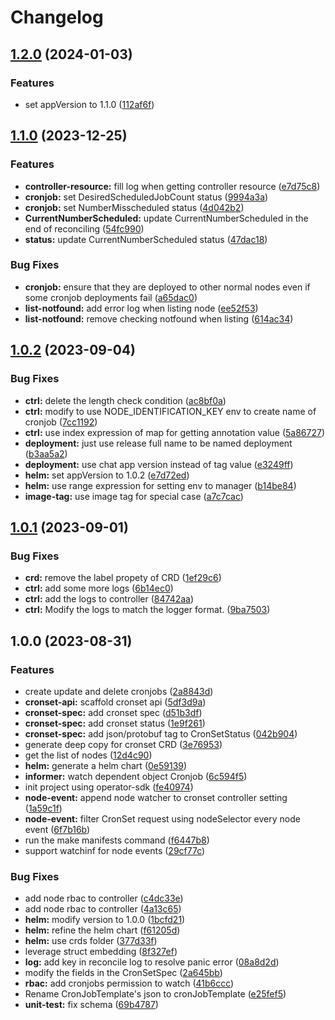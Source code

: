 # Changelog

## [1.2.0](https://github.com/grasse-oss/cron-set-controller/compare/cron-set-controller-v1.1.0...cron-set-controller-v1.2.0) (2024-01-03)


### Features

* set appVersion to 1.1.0 ([112af6f](https://github.com/grasse-oss/cron-set-controller/commit/112af6fb028a474a709183edb2082f98346f1a3f))

## [1.1.0](https://github.com/grasse-oss/cron-set-controller/compare/cron-set-controller-v1.0.2...cron-set-controller-v1.1.0) (2023-12-25)


### Features

* **controller-resource:** fill log when getting controller resource ([e7d75c8](https://github.com/grasse-oss/cron-set-controller/commit/e7d75c8e81a691f5ef2aeccf6df96c1e3a175871))
* **cronjob:** set DesiredScheduledJobCount status ([9994a3a](https://github.com/grasse-oss/cron-set-controller/commit/9994a3a4c065a5911a7d4778ac2df5eb5c78dda9))
* **cronjob:** set NumberMisscheduled status ([4d042b2](https://github.com/grasse-oss/cron-set-controller/commit/4d042b262fb719bd7f0faf0f555bcbc39bf81425))
* **CurrentNumberScheduled:** update CurrentNumberScheduled in the end of reconciling ([54fc990](https://github.com/grasse-oss/cron-set-controller/commit/54fc9901cf4c44358495d979b081ca604ce2c760))
* **status:** update CurrentNumberScheduled status ([47dac18](https://github.com/grasse-oss/cron-set-controller/commit/47dac185fd93db37f3cfd03e34fed6cb2ae25501))


### Bug Fixes

* **cronjob:** ensure that they are deployed to other normal nodes even if some cronjob deployments fail ([a65dac0](https://github.com/grasse-oss/cron-set-controller/commit/a65dac0e4d52bdc813821be2384bb588dfc65bbb))
* **list-notfound:** add error log when listing node ([ee52f53](https://github.com/grasse-oss/cron-set-controller/commit/ee52f535a36654dacdd16abcf3b2a8f3f4402bdf))
* **list-notfound:** remove checking notfound when listing ([614ac34](https://github.com/grasse-oss/cron-set-controller/commit/614ac34c26f24dbd4c71a54ec57b34b1bdab99d1))

## [1.0.2](https://github.com/grasse-oss/cron-set-controller/compare/cron-set-controller-v1.0.1...cron-set-controller-v1.0.2) (2023-09-04)


### Bug Fixes

* **ctrl:** delete the length check condition ([ac8bf0a](https://github.com/grasse-oss/cron-set-controller/commit/ac8bf0a3f7c88e990020162e370ef182c4f5a9f1))
* **ctrl:** modify to use NODE_IDENTIFICATION_KEY env to create name of cronjob ([7cc1192](https://github.com/grasse-oss/cron-set-controller/commit/7cc1192a16d594b85fca76ece84aaff2e2ffa3d0))
* **ctrl:** use index expression of map for getting annotation value ([5a86727](https://github.com/grasse-oss/cron-set-controller/commit/5a8672727697e7213ef55c8ab1961638ed1e7095))
* **deployment:** just use release full name to be named deployment ([b3aa5a2](https://github.com/grasse-oss/cron-set-controller/commit/b3aa5a2051a76a0c2da502f4267f4f3a1ce42759))
* **deployment:** use chat app version instead of tag value ([e3249ff](https://github.com/grasse-oss/cron-set-controller/commit/e3249ff0a46989cf37e2a2a321905ab0c576bad3))
* **helm:** set appVersion to 1.0.2 ([e7d72ed](https://github.com/grasse-oss/cron-set-controller/commit/e7d72edee7341aa6455a6751dd035e2782126607))
* **helm:** use range expression for setting env to manager ([b14be84](https://github.com/grasse-oss/cron-set-controller/commit/b14be8494cd4dc73b88c992803717f3c5578568f))
* **image-tag:** use image tag for special case ([a7c7cac](https://github.com/grasse-oss/cron-set-controller/commit/a7c7cac9523af4b8983b37a3b2b29605a675a43d))

## [1.0.1](https://github.com/grasse-oss/cron-set-controller/compare/cron-set-controller-v1.0.0...cron-set-controller-v1.0.1) (2023-09-01)


### Bug Fixes

* **crd:** remove the label propety of CRD ([1ef29c6](https://github.com/grasse-oss/cron-set-controller/commit/1ef29c629169fe12ad3deb288fcf0a724ba900c0))
* **ctrl:** add some more logs ([6b14ec0](https://github.com/grasse-oss/cron-set-controller/commit/6b14ec00bdcd5ab18e59cfd3b68cdcc827f4ddec))
* **ctrl:** add the logs to controller ([84742aa](https://github.com/grasse-oss/cron-set-controller/commit/84742aab2e0a69901627329ee15a791f016ce34d))
* **ctrl:** Modify the logs to match the logger format. ([9ba7503](https://github.com/grasse-oss/cron-set-controller/commit/9ba7503e907ad01ad7a321c0957e62517c3a01d4))

## 1.0.0 (2023-08-31)


### Features

* create update and delete cronjobs ([2a8843d](https://github.com/grasse-oss/cron-set-controller/commit/2a8843d71699aaaf1ec6bfcc07a9e23b82ce4620))
* **cronset-api:** scaffold cronset api ([5df3d9a](https://github.com/grasse-oss/cron-set-controller/commit/5df3d9a437eae702de97af146a135b80ee5150cc))
* **cronset-spec:** add cronset spec ([d51b3df](https://github.com/grasse-oss/cron-set-controller/commit/d51b3df521be7b64b393ae156eaaa420515a23c6))
* **cronset-spec:** add cronset status ([1e9f261](https://github.com/grasse-oss/cron-set-controller/commit/1e9f2613d1a0d5033d514bc4288d7e9d25fd6da6))
* **cronset-spec:** add json/protobuf tag to CronSetStatus ([042b904](https://github.com/grasse-oss/cron-set-controller/commit/042b9042778d7cc70fda8cc80a70ed975706dffd))
* generate deep copy for cronset CRD ([3e76953](https://github.com/grasse-oss/cron-set-controller/commit/3e7695368bd08649923589d03ade7a364e79ffec))
* get the list of nodes ([12d4c90](https://github.com/grasse-oss/cron-set-controller/commit/12d4c90c18b45c981434ec8c08f8f56a796d012b))
* **helm:** generate a helm chart ([0e59139](https://github.com/grasse-oss/cron-set-controller/commit/0e59139e820581033abd171433493f886827a1c5))
* **informer:** watch dependent object Cronjob ([6c594f5](https://github.com/grasse-oss/cron-set-controller/commit/6c594f5491e8853c031dad637855f8a70a3f69c5))
* init project using operator-sdk ([fe40974](https://github.com/grasse-oss/cron-set-controller/commit/fe40974ecea9e7eacfe6af4ba35c391bb81bcffe))
* **node-event:** append node watcher to cronset controller setting ([1a59c1f](https://github.com/grasse-oss/cron-set-controller/commit/1a59c1f52b1def48c5b47aa5be14ef94f388c2b1))
* **node-event:** filter CronSet request using nodeSelector every node event ([6f7b16b](https://github.com/grasse-oss/cron-set-controller/commit/6f7b16bf29883f70905f48ebbdfdc0e91f06d233))
* run the make manifests command ([f6447b8](https://github.com/grasse-oss/cron-set-controller/commit/f6447b89b1516d11a060c2b55714a960c4753e81))
* support watchinf for node events ([29cf77c](https://github.com/grasse-oss/cron-set-controller/commit/29cf77c1fa07302e9f59e47017ea2bbd3e33eb10))


### Bug Fixes

* add node rbac to controller ([c4dc33e](https://github.com/grasse-oss/cron-set-controller/commit/c4dc33eca2a0a488257aa71b8c2b38a237b917e0))
* add node rbac to controller ([4a13c65](https://github.com/grasse-oss/cron-set-controller/commit/4a13c6518c8550a8bf78ac30e7e9871e6a953e03))
* **helm:** modify version to 1.0.0 ([1bcfd21](https://github.com/grasse-oss/cron-set-controller/commit/1bcfd2129dcf8932a3fbe83df28d5c121fb9cecf))
* **helm:** refine the helm chart ([f61205d](https://github.com/grasse-oss/cron-set-controller/commit/f61205d429f2ccc86a152ffce04cc912a2803b34))
* **helm:** use crds folder ([377d33f](https://github.com/grasse-oss/cron-set-controller/commit/377d33fb3bc61ab46b0a616b61e58e6cb7546c3d))
* leverage struct embedding ([8f327ef](https://github.com/grasse-oss/cron-set-controller/commit/8f327ef769a6ea1b3ba0fc76f5fc27de2dd74b9f))
* **log:** add key in reconcile log to resolve panic error ([08a8d2d](https://github.com/grasse-oss/cron-set-controller/commit/08a8d2d65c9f0797e53ee1d6e721d0751d7d0df9))
* modify the fields in the CronSetSpec ([2a645bb](https://github.com/grasse-oss/cron-set-controller/commit/2a645bb30e575ac47b42efb3669257fc9a33fdfa))
* **rbac:** add cronjobs permission to watch ([41b6ccc](https://github.com/grasse-oss/cron-set-controller/commit/41b6cccb650f58a01c49b4d592a2025da20689bd))
* Rename CronJobTemplate's json to cronJobTemplate ([e25fef5](https://github.com/grasse-oss/cron-set-controller/commit/e25fef597c71942718e365b9bd3fe7bd4f33bb01))
* **unit-test:** fix schema ([69b4787](https://github.com/grasse-oss/cron-set-controller/commit/69b478740104c8518684a5f45e243c3378bc6d8a))
